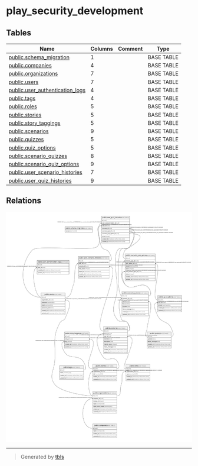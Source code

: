 # play_security_development

## Tables

| Name | Columns | Comment | Type |
| ---- | ------- | ------- | ---- |
| [public.schema_migration](public.schema_migration.md) | 1 |  | BASE TABLE |
| [public.companies](public.companies.md) | 4 |  | BASE TABLE |
| [public.organizations](public.organizations.md) | 7 |  | BASE TABLE |
| [public.users](public.users.md) | 7 |  | BASE TABLE |
| [public.user_authentication_logs](public.user_authentication_logs.md) | 4 |  | BASE TABLE |
| [public.tags](public.tags.md) | 4 |  | BASE TABLE |
| [public.roles](public.roles.md) | 5 |  | BASE TABLE |
| [public.stories](public.stories.md) | 5 |  | BASE TABLE |
| [public.story_taggings](public.story_taggings.md) | 5 |  | BASE TABLE |
| [public.scenarios](public.scenarios.md) | 9 |  | BASE TABLE |
| [public.quizzes](public.quizzes.md) | 5 |  | BASE TABLE |
| [public.quiz_options](public.quiz_options.md) | 5 |  | BASE TABLE |
| [public.scenario_quizzes](public.scenario_quizzes.md) | 8 |  | BASE TABLE |
| [public.scenario_quiz_options](public.scenario_quiz_options.md) | 9 |  | BASE TABLE |
| [public.user_scenario_histories](public.user_scenario_histories.md) | 7 |  | BASE TABLE |
| [public.user_quiz_histories](public.user_quiz_histories.md) | 9 |  | BASE TABLE |

## Relations

![er](schema.svg)

---

> Generated by [tbls](https://github.com/k1LoW/tbls)
